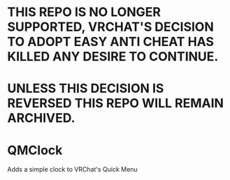 # THIS REPO IS NO LONGER SUPPORTED, VRCHAT'S DECISION TO ADOPT EASY ANTI CHEAT HAS KILLED ANY DESIRE TO CONTINUE.
# UNLESS THIS DECISION IS REVERSED THIS REPO WILL REMAIN ARCHIVED.

# QMClock
Adds a simple clock to VRChat's Quick Menu
